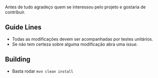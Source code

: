 Antes de tudo agradeço quem se interessou pelo projeto e gostaria de contribuir.

Guide Lines
-----------

- Todas as modificações devem ser acompanhadas por testes unitários.
- Se não tem certeza sobre alguma modificação abra uma *issue*.

Building
--------
- Basta rodar `mvn clean install`



